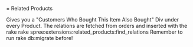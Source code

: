 = Related Products

Gives you a "Customers Who Bought This Item Also Bought" Div under every Product.
The relations are fetched from orders and inserted with the rake rake spree:extensions:related_products:find_relations
Remember to run rake db:migrate before!